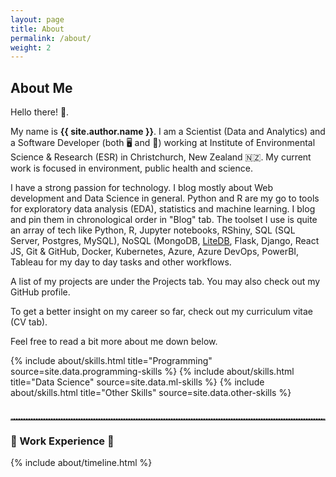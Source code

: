 ```yaml
---
layout: page
title: About
permalink: /about/
weight: 2
---
```


## **About Me**

Hello there! :wave:.

My name is **{{ site.author.name }}**. I am a Scientist (Data and Analytics) and a Software Developer (both :desktop_computer: and :iphone:) working at Institute of Environmental Science & Research (ESR) in Christchurch, New Zealand :new_zealand:. My current work is focused in environment, public health and science.

I have a strong passion for technology. I blog mostly about Web development and Data Science in general. Python and R are my go to tools for exploratory data analysis (EDA), statistics and machine learning. I blog and pin them in chronological order in "Blog" tab. The toolset I use is quite an array of tech like Python, R, Jupyter notebooks, RShiny, SQL (SQL Server, Postgres, MySQL), NoSQL (MongoDB, [LiteDB](https://www.litedb.org/), Flask, Django, React JS, Git & GitHub, Docker, Kubernetes, Azure, Azure DevOps, PowerBI, Tableau for my day to day tasks and other workflows.

A list of my projects are under the Projects tab. You may also check out my GitHub profile.

To get a better insight on my career so far, check out my curriculum vitae (CV tab).

Feel free to read a bit more about me down below.

<div class="row">
{% include about/skills.html title="Programming" source=site.data.programming-skills %}
{% include about/skills.html title="Data Science" source=site.data.ml-skills %}
{% include about/skills.html title="Other Skills" source=site.data.other-skills %}
</div>

<style>
hr.dotted {
    border-top: 2px dotted #999;
}
</style>

<div class="row">
    <div class="col-lg-12 mx-auto">
        <div class="mb-12">
            <h6 class=" text-uppercase"></h6>
            <hr class="dotted">
        </div>
    </div>
</div>

<div class="col-xs-12 center-block text-center">
    <h3>💼 Work Experience 💼</h3>
</div>

<div class="row">
    {% include about/timeline.html %}
</div>
